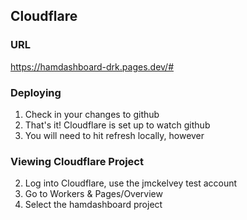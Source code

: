 ## Cloudflare

### URL

https://hamdashboard-drk.pages.dev/#

### Deploying

1. Check in your changes to github
2. That's it! Cloudflare is set up to watch github
3. You will need to hit refresh locally, however

### Viewing Cloudflare Project

2. Log into Cloudflare, use the jmckelvey test account
3. Go to Workers & Pages/Overview
4. Select the hamdashboard project
